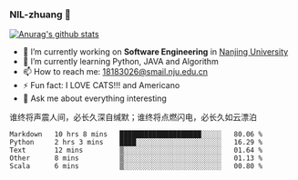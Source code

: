 ### NIL-zhuang 👋

<!--
**NIL-zhuang/NIL-zhuang** is a ✨ _special_ ✨ repository because its `README.md` (this file) appears on your GitHub profile.

Here are some ideas to get you started:

- 🔭 I’m currently working on ...
- 🌱 I’m currently learning ...
- 👯 I’m looking to collaborate on ...
- 🤔 I’m looking for help with ...
- 💬 Ask me about ...
- 📫 How to reach me: ...
- 😄 Pronouns: ...
- ⚡ Fun fact: ...
-->

[![Anurag's github stats](https://github-readme-stats.vercel.app/api?username=NIL-zhuang)](https://github.com/anuraghazra/github-readme-stats)

- 🔭 I’m currently working on **Software Engineering** in [Nanjing University](https://www.nju.edu.cn/)
- 🌱 I’m currently learning Python, JAVA and Algorithm
- 📫 How to reach me: 18183026@smail.nju.edu.cn
- ⚡ Fun fact: I LOVE CATS!!! and Americano
- 💬 Ask me about everything interesting

谁终将声震人间，必长久深自缄默；谁终将点燃闪电，必长久如云漂泊

<!--START_SECTION:waka-->
```text
Markdown   10 hrs 8 mins   ████████████████████░░░░░   80.06 % 
Python     2 hrs 3 mins    ████░░░░░░░░░░░░░░░░░░░░░   16.29 % 
Text       12 mins         ▒░░░░░░░░░░░░░░░░░░░░░░░░   01.64 % 
Other      8 mins          ▒░░░░░░░░░░░░░░░░░░░░░░░░   01.13 % 
Scala      6 mins          ▒░░░░░░░░░░░░░░░░░░░░░░░░   00.80 % 
```
<!--END_SECTION:waka-->
